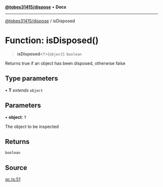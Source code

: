 [**@tobes31415/dispose**](../README.md) • **Docs**

***

[@tobes31415/dispose](../globals.md) / isDisposed

# Function: isDisposed()

> **isDisposed**\<`T`\>(`object`): `boolean`

Returns true if an object has been disposed, otherwise false

## Type parameters

• **T** *extends* `object`

## Parameters

• **object**: `T`

The object to be inspected

## Returns

`boolean`

## Source

[gc.ts:51](https://github.com/tobes31415/dispose/blob/bcfd41f014b1be28cdb1b562046ef05a00a09f24/src/gc.ts#L51)
